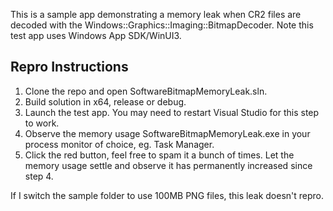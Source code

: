This is a sample app demonstrating a memory leak when CR2 files are decoded with the Windows::Graphics::Imaging::BitmapDecoder. Note this test app uses Windows App SDK/WinUI3.

## Repro Instructions

1. Clone the repo and open SoftwareBitmapMemoryLeak.sln.
2. Build solution in x64, release or debug.
3. Launch the test app. You may need to restart Visual Studio for this step to work.
4. Observe the memory usage SoftwareBitmapMemoryLeak.exe in your process monitor of choice, eg. Task Manager.
5. Click the red button, feel free to spam it a bunch of times. Let the memory usage settle and observe it has permanently increased since step 4.

If I switch the sample folder to use 100MB PNG files, this leak doesn't repro.
